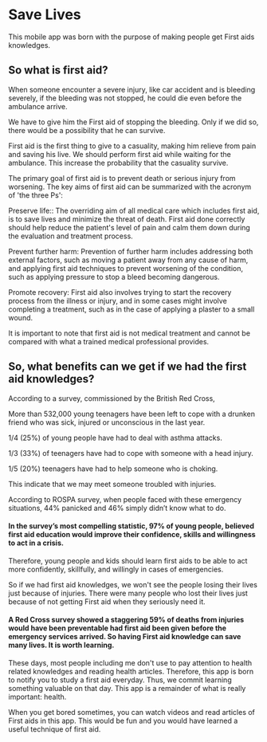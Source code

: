 # Save Lives

This mobile app was born with the purpose of making people get First aids knowledges.

## So what is first aid?

When someone encounter a severe injury,  like car accident and is bleeding severely, if the bleeding was not stopped, he could die even before the ambulance arrive. 

We have to give him the First aid of stopping the bleeding. Only if we did so, there would be a possibility that he can survive. 

First aid is the first thing to give to a casuality, making him relieve from pain and saving his live. We should perform first aid while waiting for the ambulance. This increase the probability that the casuality survive.

The primary goal of first aid is to prevent death or serious injury from worsening. The key aims of first aid can be summarized with the acronym of 'the three Ps':

Preserve life:: The overriding aim of all medical care which includes first aid, is to save lives and minimize the threat of death. First aid done correctly should help reduce the patient's level of pain and calm them down during the evaluation and treatment process.

Prevent further harm: Prevention of further harm includes addressing both external factors, such as moving a patient away from any cause of harm, and applying first aid techniques to prevent worsening of the condition, such as applying pressure to stop a bleed becoming dangerous.

Promote recovery: First aid also involves trying to start the recovery process from the illness or injury, and in some cases might involve completing a treatment, such as in the case of applying a plaster to a small wound.

It is important to note that first aid is not medical treatment and cannot be compared with what a trained medical professional provides.

## So, what benefits can we get if we had the first aid knowledges?

According to a survey, commissioned by the British Red Cross,

More than 532,000 young teenagers have been left to cope with a drunken friend who was sick, injured or unconscious in the last year.

1/4 (25%) of young people have had to deal with asthma attacks.

1/3 (33%) of teenagers have had to cope with someone with a head injury.

1/5 (20%) teenagers have had to help someone who is choking.

This indicate that we may meet someone troubled with injuries.

According to ROSPA survey, when people faced with these emergency situations, 44% panicked and 46% simply didn’t know what to do.

#### In the survey’s most compelling statistic, 97% of young people, believed first aid education would improve their confidence, skills and willingness to act in a crisis.

Therefore, young people and kids should learn first aids to be able to act more confidently, skillfully, and willingly in cases of emergencies.

So if we had first aid knowledges, we won't see the people losing their lives just because of injuries. There were many people who lost their lives just because of not getting First aid when they seriously need it. 

#### A Red Cross survey showed a staggering 59% of deaths from injuries would have been preventable had first aid been given before the emergency services arrived. So having First aid knowledge can save many lives. It is worth learning.

These days, most people including me don't use to pay attention to health related knowledges and reading health articles. Therefore, this app is born to notify you to study a first aid everyday. Thus, we commit learning something valuable on that day. This app is a remainder of what is really important: health.

When you get bored sometimes, you can watch videos and read articles of First aids in this app. This would be fun and you would have learned a useful technique of first aid.
